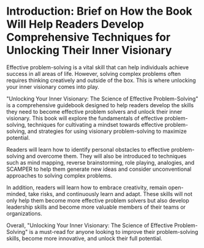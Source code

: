 Introduction: Brief on How the Book Will Help Readers Develop Comprehensive Techniques for Unlocking Their Inner Visionary
==========================================================================================================================

Effective problem-solving is a vital skill that can help individuals achieve success in all areas of life. However, solving complex problems often requires thinking creatively and outside of the box. This is where unlocking your inner visionary comes into play.

"Unlocking Your Inner Visionary: The Science of Effective Problem-Solving" is a comprehensive guidebook designed to help readers develop the skills they need to become effective problem solvers and unlock their inner visionary. This book will explore the fundamentals of effective problem-solving, techniques for cultivating a mindset towards effective problem-solving, and strategies for using visionary problem-solving to maximize potential.

Readers will learn how to identify personal obstacles to effective problem-solving and overcome them. They will also be introduced to techniques such as mind mapping, reverse brainstorming, role playing, analogies, and SCAMPER to help them generate new ideas and consider unconventional approaches to solving complex problems.

In addition, readers will learn how to embrace creativity, remain open-minded, take risks, and continuously learn and adapt. These skills will not only help them become more effective problem solvers but also develop leadership skills and become more valuable members of their teams or organizations.

Overall, "Unlocking Your Inner Visionary: The Science of Effective Problem-Solving" is a must-read for anyone looking to improve their problem-solving skills, become more innovative, and unlock their full potential.
